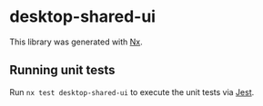 # desktop-shared-ui

This library was generated with [Nx](https://nx.dev).

## Running unit tests

Run `nx test desktop-shared-ui` to execute the unit tests via [Jest](https://jestjs.io).
